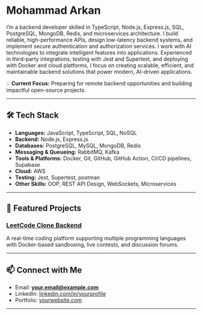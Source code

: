 # Mohammad Arkan

I’m a backend developer skilled in TypeScript, Node.js, Express.js, SQL, PostgreSQL, MongoDB, Redis, and microservices architecture. I build reliable, high-performance APIs, design low-latency backend systems, and implement secure authentication and authorization services. I work with AI technologies to integrate intelligent features into applications. Experienced in third-party integrations, testing with Jest and Supertest, and deploying with Docker and cloud platforms, I focus on creating scalable, efficient, and maintainable backend solutions that power modern, AI-driven applications.

💡 **Current Focus:** Preparing for remote backend opportunities and building impactful open-source projects.

---

## 🛠 Tech Stack
- **Languages:** JavaScript, TypeScript, SQL, NoSQL
- **Backend:** Node.js, Express.js
- **Databases:** PostgreSQL, MySQL, MongoDB, Redis
- **Messaging & Queueing:** RabbitMQ, Kafka
- **Tools & Platforms:** Docker, Git, GitHub, GitHub Action, CI/CD pipelines, Supabase
- **Cloud:** AWS
- **Testing:** Jest, Supertest, postman
- **Other Skills:** OOP, REST API Design, WebSockets, Microservices

---

## 🚀 Featured Projects

### [LeetCode Clone Backend](https://github.com/mdarkanurl/DevOhh)
A real-time coding platform supporting multiple programming languages with Docker-based sandboxing, live contests, and discussion forums.

---

## 📫 Connect with Me
- Email: **your.email@example.com**
- LinkedIn: [linkedin.com/in/yourprofile](https://linkedin.com/in/yourprofile)
- Portfolio: [yourwebsite.com](https://yourwebsite.com)

---
